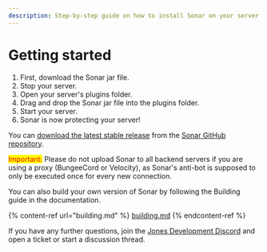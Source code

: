```yaml
---
description: Step-by-step guide on how to install Sonar on your server.
---
```


# Getting started

1. First, download the Sonar jar file.
2. Stop your server.
3. Open your server's plugins folder.
4. Drag and drop the Sonar jar file into the plugins folder.
5. Start your server.
6. Sonar is now protecting your server!

You can [download the latest stable release](https://github.com/jonesdevelopment/sonar/releases/latest) from the [Sonar GitHub repository](https://github.com/jonesdevelopment/sonar/).

<mark style="color:red;">Important:</mark> Please do not upload Sonar to all backend servers if you are using a proxy (BungeeCord or Velocity), as Sonar's anti-bot is supposed to only be executed once for every new connection.

You can also build your own version of Sonar by following the Building guide in the documentation.

{% content-ref url="building.md" %}
[building.md](building.md)
{% endcontent-ref %}

If you have any further questions, join the [Jones Development Discord](https://jonesdev.xyz/discord) and open a ticket or start a discussion thread.
